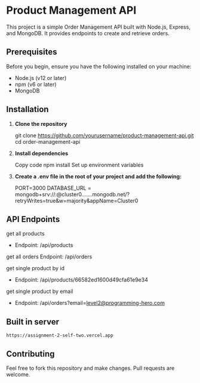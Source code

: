 # Product Management API

This project is a simple Order Management API built with Node.js, Express, and MongoDB. It provides endpoints to create and retrieve orders.

## Prerequisites

Before you begin, ensure you have the following installed on your machine:

- Node.js (v12 or later)
- npm (v6 or later)
- MongoDB

## Installation

1. **Clone the repository**

   git clone https://github.com/yourusername/product-management-api.git
   cd order-management-api

2. **Install dependencies**

    Copy code
    npm install
    Set up environment variables

3. **Create a .env file in the root of your project and add the following:**

    PORT=3000
    DATABASE_URL = mongodb+srv://<username>:<password>@cluster0.......mongodb.net/<database name>?retryWrites=true&w=majority&appName=Cluster0

## API Endpoints
get all products
- Endpoint: /api/products

get all orders
Endpoint: /api/orders

get single product by id
- Endpoint: /api/products/66582ed1600d49cfa61e9e34

get single product by email
- Endpoint: /api/orders?email=level2@programming-hero.com

## Built in server
    https://assignment-2-self-two.vercel.app 

## Contributing
Feel free to fork this repository and make changes. Pull requests are welcome.

